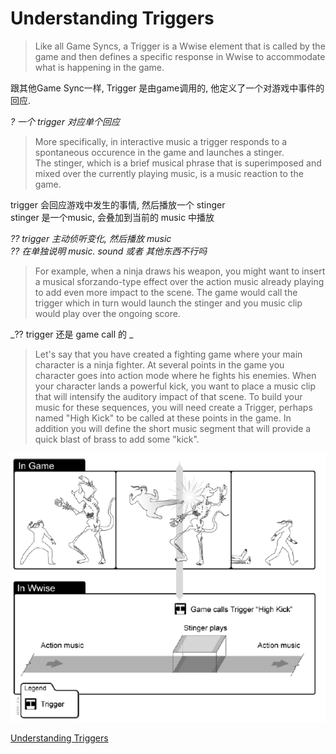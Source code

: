 ﻿Understanding Triggers
==

> Like all Game Syncs, a Trigger is a Wwise element that is called by the game and 
> then defines a specific response in Wwise to accommodate what is happening in the game. 

跟其他Game Sync一样, Trigger 是由game调用的, 他定义了一个对游戏中事件的回应.  

_? 一个 trigger 对应单个回应_  

> More specifically, in interactive music a trigger responds to a spontaneous occurence in the game 
> and launches a stinger.  
> The stinger, which is a brief musical phrase that is superimposed and mixed over the currently playing music, 
> is a music reaction to the game.  

trigger 会回应游戏中发生的事情, 然后播放一个 stinger  
stinger 是一个music, 会叠加到当前的 music 中播放  

_?? trigger 主动侦听变化, 然后播放 music_  
_?? 在单独说明 music. sound 或者 其他东西不行吗_  

> For example, when a ninja draws his weapon, you might want to insert a musical 
> sforzando-type effect over the action music already playing to add even more impact to the scene. 
> The game would call the trigger which in turn would launch the stinger and you music clip would play over the ongoing score.  

_?? trigger 还是 game call 的 _  

> Let's say that you have created a fighting game 
> where your main character is a ninja fighter. 
> At several points in the game you character goes into action mode
> where he fights his enemies. 
> When your character lands a powerful kick, 
> you want to place a music clip 
> that will intensify the auditory impact of that scene. 
> To build your music for these sequences, 
> you will need create a Trigger, 
> perhaps named "High Kick" to be called at these points in the game. 
> In addition you will define the short music segment 
> that will provide a quick blast of brass to add some "kick".  

![Trigger.png](../../Image/Trigger.png)  

[Understanding Triggers](https://www.audiokinetic.com/library/edge/?source=WwiseFundamentalApproach&id=understanding_triggers)  